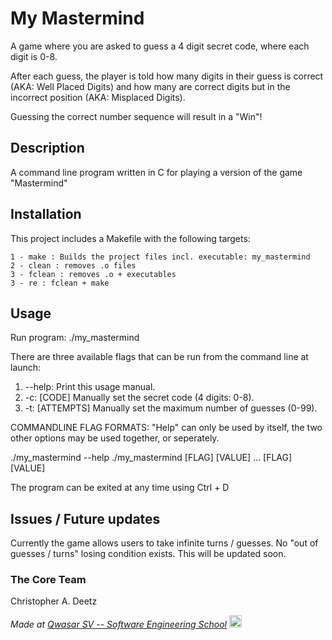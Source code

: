 # My Mastermind
A game where you are asked to guess a 4 digit secret code, where each digit is 0-8.

After each guess, the player is told how many digits in their guess is correct (AKA: Well Placed Digits)
	and how many are correct digits but in the incorrect position (AKA: Misplaced Digits).

Guessing the correct number sequence will result in a "Win"!

## Description
A command line program written in C for playing a version of the game "Mastermind"

## Installation
This project includes a Makefile with the following targets:

	1 - make : Builds the project files incl. executable: my_mastermind
	2 - clean : removes .o files
	3 - fclean : removes .o + executables
	3 - re : fclean + make 

## Usage
Run program: ./my_mastermind

There are three available flags that can be run from the command line at launch: 
1. --help: 	Print this usage manual.
2. -c: [CODE]		Manually set the secret code (4 digits: 0-8).
3. -t: [ATTEMPTS]	Manually set the maximum number of guesses (0-99).

COMMANDLINE FLAG FORMATS:
"Help" can only be used by itself, the two other options may be used together, or seperately.

./my_mastermind --help
./my_mastermind [FLAG] [VALUE] ... [FLAG] [VALUE]

The program can be exited at any time using Ctrl + D

## Issues / Future updates
Currently the game allows users to take infinite turns / guesses. No "out of guesses / turns" losing condition exists.
This will be updated soon.

### The Core Team
Christopher A. Deetz

<span><i>Made at <a href='https://qwasar.io'>Qwasar SV -- Software Engineering School</a></i></span>
<span><img alt='Qwasar SV -- Software Engineering School Logo' src='https://storage.googleapis.com/qwasar-public/qwasar-logo_50x50.png' width='20px'></span>
